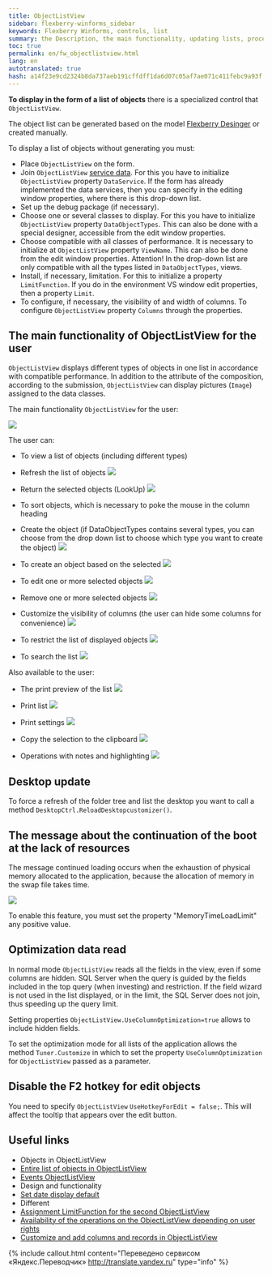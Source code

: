 ```yaml
---
title: ObjectListView
sidebar: flexberry-winforms_sidebar
keywords: Flexberry Winforms, controls, list
summary: the Description, the main functionality, updating lists, processing and load optimization list
toc: true
permalink: en/fw_objectlistview.html
lang: en
autotranslated: true
hash: a14f23e9cd2324b8da737aeb191cffdff1da6d07c05af7ae071c411febc9a93f
---
```


__To display in the form of a list of objects__ there is a specialized control that `ObjectListView`.

The object list can be generated based on the model [Flexberry Desinger](fd_flexberry-designer.html) or created manually.

To display a list of objects without generating you must:

* Place `ObjectListView` on the form.
* Join `ObjectListView` [service data](fo_data-service.html). For this you have to initialize `ObjectListView` property `DataService`. If the form has already implemented the data services, then you can specify in the editing window properties, where there is this drop-down list.
* Set up the debug package (if necessary).
* Choose one or several classes to display. For this you have to initialize `ObjectListView` property `DataObjectTypes`. This can also be done with a special designer, accessible from the edit window properties.
* Choose compatible with all classes of performance. It is necessary to initialize at `ObjectListView` property `ViewName`. This can also be done from the edit window properties. Attention! In the drop-down list are only compatible with all the types listed in `DataObjectTypes`, views.
* Install, if necessary, limitation. For this to initialize a property `LimitFunction`. If you do in the environment VS window edit properties, then a property `Limit`.
* To configure, if necessary, the visibility of and width of columns. To configure `ObjectListView` property `Columns` through the properties.

## The main functionality of ObjectListView for the user

`ObjectListView` displays different types of objects in one list in accordance with compatible performance. In addition to the attribute of the composition, according to the submission, `ObjectListView` can display pictures (`Image`) assigned to the data classes.

The main functionality `ObjectListView` for the user:

![](/images/pages/products/flexberry-winforms/controls/olv/primer15.jpg)

The user can:

* To view a list of objects (including different types)
* Refresh the list of objects ![](/images/pages/products/flexberry-winforms/controls/olv/primer16.jpg)

* Return the selected objects (LookUp) ![](/images/pages/products/flexberry-winforms/controls/olv/primer17.jpg)

* To sort objects, which is necessary to poke the mouse in the column heading
* Create the object (if DataObjectTypes contains several types, you can choose from the drop down list to choose which type you want to create the object) ![](/images/pages/products/flexberry-winforms/controls/olv/primer18.jpg)

* To create an object based on the selected ![](/images/pages/products/flexberry-winforms/controls/olv/primer19.jpg)

* To edit one or more selected objects ![](/images/pages/products/flexberry-winforms/controls/olv/primer20.jpg)

* Remove one or more selected objects ![](/images/pages/products/flexberry-winforms/controls/olv/primer21.jpg)

* Customize the visibility of columns (the user can hide some columns for convenience) ![](/images/pages/products/flexberry-winforms/controls/olv/primer22.jpg)

* To restrict the list of displayed objects ![](/images/pages/products/flexberry-winforms/controls/olv/primer23.jpg)

* To search the list ![](/images/pages/products/flexberry-winforms/controls/olv/primer24.jpg)

Also available to the user:

* The print preview of the list ![](/images/pages/products/flexberry-winforms/controls/olv/primer25.jpg)

* Print list ![](/images/pages/products/flexberry-winforms/controls/olv/primer26.jpg)

* Print settings ![](/images/pages/products/flexberry-winforms/controls/olv/primer27.jpg)

* Copy the selection to the clipboard ![](/images/pages/products/flexberry-winforms/controls/olv/primer28.jpg)

* Operations with notes and highlighting ![](/images/pages/products/flexberry-winforms/controls/olv/primer29.jpg)

## Desktop update

To force a refresh of the folder tree and list the desktop you want to call a method `DesktopCtrl.ReloadDesktopcustomizer()`.

## The message about the continuation of the boot at the lack of resources

The message continued loading occurs when the exhaustion of physical memory allocated to the application, because the allocation of memory in the swap file takes time.

![](/images/pages/products/flexberry-winforms/controls/olv/load-question.jpg)

To enable this feature, you must set the property "MemoryTimeLoadLimit" any positive value.

## Optimization data read

In normal mode `ObjectListView` reads all the fields in the view, even if some columns are hidden. SQL Server when the query is guided by the fields included in the top query (when investing) and restriction. If the field wizard is not used in the list displayed, or in the limit, the SQL Server does not join, thus speeding up the query limit.

Setting properties `ObjectListView.UseColumnOptimization=true` allows to include hidden fields.

To set the optimization mode for all lists of the application allows the method `Tuner.Customize` in which to set the property `UseColumnOptimization` for `ObjectListView` passed as a parameter.

## Disable the F2 hotkey for edit objects

You need to specify `ObjectListView` `UseHotkeyForEdit = false;`. This will affect the tooltip that appears over the edit button.

## Useful links

* Objects in ObjectListView
* [Entire list of objects in ObjectListView](fw_put-list-objects.html)
* [Events ОbjectListView](fw_olv-event.html)
* Design and functionality
* [Set date display default](fw_date-format.html)
* Different
* [Assignment LimitFunction for the second ObjectListView](fw_assigning-limit-function-second-objectlistview.html)
* [Availability of the operations on the ObjectListView depending on user rights](fw_objectlistview-rights.html)
* [Customize and add columns and records in ObjectListView](fw_desktop-operations.html)



{% include callout.html content="Переведено сервисом «Яндекс.Переводчик» <http://translate.yandex.ru>" type="info" %}